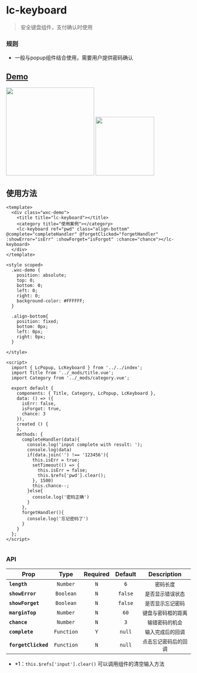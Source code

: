 # lc-keyboard

> 安全键盘组件，支付确认时使用

### 规则
  - 一般与popup组件结合使用，需要用户提供密码确认
  
## [Demo](http://res.lightyy.com/lightui/example/keyboard/?_wx_tpl=http%3A%2F%2Fres.lightyy.com%2Flightui%2Fexample%2Fkeyboard%2Findex.native.js)

<img src="./keyboard.png" width="240"/>
<img src="./keyboard-scan.png" width="160">

## 使用方法

```vue
<template>
  <div class="wxc-demo">
    <title title="lc-keyboard"></title>
    <category title="使用案例"></category>
    <lc-keyboard ref="pwd" class="align-bottom" @complete="completeHandler" @forgetClicked="forgetHandler" :showError="isErr" :showForget="isForgot" :chance="chance"></lc-keyboard>
  </div>
</template>

<style scoped>
  .wxc-demo {
    position: absolute;
    top: 0;
    bottom: 0;
    left: 0;
    right: 0;
    background-color: #FFFFFF;
  }

  .align-bottom{
    position: fixed;
    bottom: 0px;
    left: 0px;
    right: 0px;
  }

</style>

<script>
  import { LcPopup, LcKeyboard } from '../../index';
  import Title from '../_mods/title.vue';
  import Category from '../_mods/category.vue';

  export default {
    components: { Title, Category, LcPopup, LcKeyboard },
    data: () => ({
      isErr: false,
      isForgot: true,
      chance: 3
    }),
    created () {
    },
    methods: {
      completeHandler(data){
        console.log('input complete with result: ');
        console.log(data)
        if(data.join('') !== '123456'){
          this.isErr = true;
          setTimeout(() => {
            this.isErr = false;
            this.$refs['pwd'].clear();
          }, 1500)
          this.chance--;
        }else{
          console.log('密码正确')
        }
      },
      forgetHandler(){
        console.log('忘记密码了')
      }
    }
  };
</script>


```

### API
| Prop | Type | Required | Default | Description |
| ---- |:----:|:---:|:-------:| :----------:|
| **`length`** | `Number` | `N` | `6` | `密码长度` |
| **`showError`** | `Boolean` | `N` | `false` | `是否显示错误状态` |
| **`showForget`** | `Boolean` | `N` | `false` | `是否显示忘记密码` |
| **`marginTop`** | `Number` | `N` | `60` | `键盘与密码框的距离` |
| **`chance`** | `Number` | `N` | `3` | `输错密码的机会` |
| **`complete`** | `Function` | `Y` | `null` | `输入完成后的回调` |
| **`forgetClicked`** | `Function` | `N` | `null` | `点击忘记密码后的回调` |

- *1：`this.$refs['input'].clear()` 可以调用组件的清空输入方法


